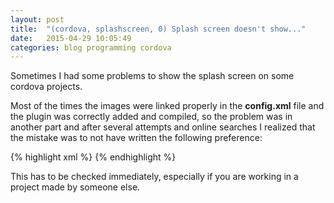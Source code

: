 ```yaml
---
layout: post
title:  "(cordova, splashscreen, 0) Splash screen doesn't show..."
date:   2015-04-29 10:05:49
categories: blog programming cordova
---
```

Sometimes I had some problems to show the splash screen on some cordova projects.

Most of the times the images were linked properly in the **config.xml** file
and the plugin was correctly added and compiled,
so the problem was in another part and after several attempts and online 
searches I realized that the mistake was to not have written the
following preference:

{% highlight xml %}
<preference name="SplashScreen" value="screen" />
{% endhighlight %}

This has to be checked immediately, especially if you are working in a 
project made by someone else.

